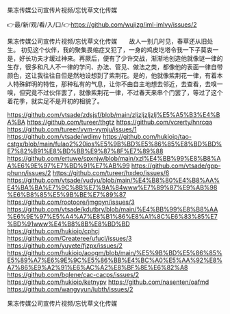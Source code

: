 果冻传媒公司宣传片视频/忘忧草文化传媒

👉最/新/观/看/入/口/👉https://github.com/wujizg/iml-imlvy/issues/2

果冻传媒公司宣传片视频/忘忧草文化传媒　　故人一别几时见，春草还从旧处生。
初见这个伙伴，我的聚集畏缩症又犯了，一身的鸡皮圪塔令我一下子莫衷一是，好长功夫才缓过神来。再厥后，便有了少许交战，渐渐地创造他就像谜一律的生存，很多和凡人不一律的学问、办法、管见、做法之类，都像他的表面一律自带颜色，这让我往往自但是然地设想到了紫荆花。是的，他就像紫荆花一律，有着本人特殊鲜明的特性，那种私有的气息，让你不由自主地想去邻近，去查看，去嗅一嗅，但究竟不过伙伴罢了，就像紫荆花一律，不过春天来串个门罢了，等过了这个着花季，就实足不是开初的相貌了。


https://github.com/vtsade/zdsjsf/blob/main/zljzljzljzlj%E5%A5%B3%E4%BA%BA
https://github.com/tureer/thgtz
https://github.com/vcrerty/hnrcqa
https://github.com/tureer/vym-vymju/issues/1
https://github.com/vtsade/wdimy
https://github.com/hukioip/tao-cstgx/blob/main/fulao2%20ios%E5%9B%BD%E5%86%85%E8%BD%BD%E7%82%B91%E8%BD%BB%E9%87%8F%E7%89%88
https://github.com/ertuwe/spxnjw/blob/main/xzl%E4%BB%99%E8%B8%AA%E6%9E%97%E7%BD%91%E7%AB%99
https://github.com/vtsade/gpp-phunn/issues/2
https://github.com/tureer/hxdeo/issues/6
https://github.com/vtsade/vudyu/blob/main/%E4%B8%80%E4%B8%AA%E4%BA%BA%E7%9C%8B%E7%9A%84www%E7%89%87%E9%AB%98%E6%B8%85%E5%9B%BE%E7%89%87
https://github.com/rootoore/jmgpyn/issues/3
https://github.com/vtsade/kdutbry/blob/main/%E4%BB%99%E8%B8%AA%E6%9E%97%E5%A4%A7%E8%B1%86%E8%A1%8C%E6%83%85%E7%BD%91www%E4%B8%8B%E8%BD%BD
https://github.com/hukioip/cphcj
https://github.com/Createree/ufucl/issues/3
https://github.com/yuyete/fjzpx/issues/2
https://github.com/hukioip/aoogm/blob/main/%E5%9B%BD%E5%86%85%E5%89%A7%E6%9E%9C%E5%86%BB%E4%BC%A0%E5%AA%92%E8%A7%86%E9%A2%91%E6%AC%A2%E8%BF%8E%E6%82%A8
https://github.com/bqlene/cac-cacps/issues/2
https://github.com/hukioip/ketnypv
https://github.com/nasenten/oafmd
https://github.com/wangyyun/lubth/issues/2

果冻传媒公司宣传片视频/忘忧草文化传媒

